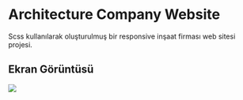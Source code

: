 <h1>Architecture Company Website</h1>

Scss kullanılarak oluşturulmuş bir responsive inşaat firması web sitesi projesi.

<h2>Ekran Görüntüsü</h2>

![](ekran.gif)
